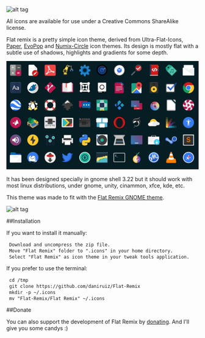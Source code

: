 ![alt tag](https://cdn.rawgit.com/daniruiz/Flat-Remix/master/Flat%20Remix/logo.png)


All icons are available for use under a Creative Commons ShareAlike license.

Flat remix is a pretty simple icon theme, derived from Ultra-Flat-Icons, [Paper](http://snwh.org/paper/), [EvoPop](https://github.com/solus-project/evopop-icon-theme) and [Numix-Circle](https://github.com/numixproject/numix-icon-theme-circle) icon themes. Its design is mostly flat with a subtle use of shadows, highlights and gradients for some depth.

![alt tag](https://raw.githubusercontent.com/daniruiz/Flat-Remix/master/Flat%20Remix/preview.png)

It has been designed specially in gnome shell 3.22 but it should work with most linux distributions, under gnome, unity, cinammon, xfce, kde, etc.

This theme was made to fit with the [Flat Remix GNOME theme](https://github.com/daniruiz/Super-Flat-Remix-GNOME-theme).

![alt tag](https://github.com/daniruiz/Flat-Remix-GNOME-theme/blob/master/Flat%20Remix/preview.png?raw=true)

##Installation

If you want to install it manually:

     Download and uncompress the zip file.
     Move "Flat Remix" folder to ".icons" in your home directory.
     Select "Flat Remix" as icon theme in your tweak tools application.

If you prefer to use the terminal:

     cd /tmp
     git clone https://github.com/daniruiz/Flat-Remix
     mkdir -p ~/.icons
     mv "Flat-Remix/Flat Remix" ~/.icons

##Donate

You can also support the development of Flat Remix by [donating](https://www.paypal.com/cgi-bin/webscr?cmd=_s-xclick&hosted_button_id=7LEWLS78EAJGJ). And I'll give you some candys :)
